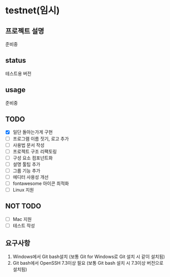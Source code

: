 # testnet(임시)

## 프로젝트 설명
준비중

## status
테스트용 버전

## usage
준비중

## TODO
- [x] 일단 돌아는가게 구현
- [ ] 프로그램 이름 짓기, 로고 추가
- [ ] 사용법 문서 작성
- [ ] 프로젝트 구조 리팩토링
- [ ] 구성 요소 컴포넌트화
- [ ] 설명 툴팁 추가
- [ ] 그룹 기능 추가
- [ ] 에디터 사용성 개선
- [ ] fontawesome 아이콘 최적화
- [ ] Linux 지원

## NOT TODO
- [ ] Mac 지원
- [ ] 테스트 작성

## 요구사항
1. Windows에서 Git bash설치 (보통 Git for Windows로 Git 설치 시 같이 설치됨)
2. Git bash에서 OpenSSH 7.3이상 필요 (보통 Git bash 설치 시 7.3이상 버전으로 설치됨)
